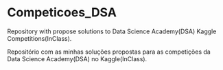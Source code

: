 # Competicoes_DSA

Repository with propose solutions to Data Science Academy(DSA) Kaggle Competitions(InClass).


Repositório com as minhas soluções propostas para as competições da Data Science Academy(DSA) no Kaggle(InClass).
